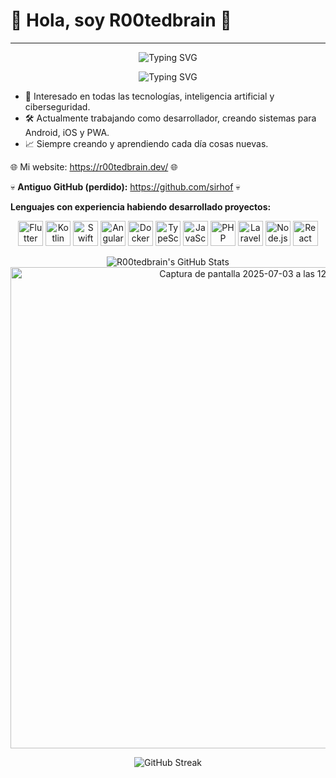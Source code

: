 #                               👋 Hola, soy **R00tedbrain** 👋
---

<p align="center">
  <img
    src="https://readme-typing-svg.herokuapp.com?font=Fira+Code&size=28&pause=1000&color=44F814&center=true&vCenter=true&width=800&height=100&lines=PRIVACIDAD%20Y%20SEGURIDAD%20ANTE%20TODO;DESARROLLO%20SEGURO%2C%20EXITO%20GARANTIZADO"
    alt="Typing SVG"/>
</p>




<p align="center">
  <img
    src="https://readme-typing-svg.herokuapp.com?font=Fira+Code&size=28&pause=1000&color=44F814&center=true&vCenter=true&width=800&height=100&lines=HOLA%20SOY%20R00TEDBRAIN;CREANDO%20TECNOLOGIAS;ASEGURANDO%20TU%20PRIVACIDAD;PROTEGIENDO%20DE%20FUGAS%20DE%20INFORMACION"
    alt="Typing SVG"/>
</p>





 
- 👀 Interesado en todas las tecnologías, inteligencia artificial y ciberseguridad.  
- 🛠️ Actualmente trabajando como desarrollador, creando sistemas para Android, iOS y PWA.  
- 📈 Siempre creando y aprendiendo cada día cosas nuevas.  

🌐 Mi website: https://r00tedbrain.dev/  🌐

💀 **Antiguo GitHub (perdido):** https://github.com/sirhof 💀  

**Lenguajes con experiencia habiendo desarrollado proyectos:**  

<p align="center">
  <!-- Flutter -->
  <img src="https://cdn.jsdelivr.net/gh/devicons/devicon/icons/flutter/flutter-original.svg" width="40" alt="Flutter" />
  <!-- Kotlin -->
  <img src="https://cdn.jsdelivr.net/gh/devicons/devicon/icons/kotlin/kotlin-original.svg" width="40" alt="Kotlin" />
  <!-- Swift -->
  <img src="https://cdn.jsdelivr.net/gh/devicons/devicon/icons/swift/swift-original.svg" width="40" alt="Swift" />
  <!-- Angular -->
  <img src="https://cdn.jsdelivr.net/gh/devicons/devicon/icons/angularjs/angularjs-original.svg" width="40" alt="AngularJS" />
  <!-- Docker -->
  <img src="https://cdn.jsdelivr.net/gh/devicons/devicon/icons/docker/docker-original.svg" width="40" alt="Docker" />
  <!-- TypeScript -->
  <img src="https://cdn.jsdelivr.net/gh/devicons/devicon/icons/typescript/typescript-original.svg" width="40" alt="TypeScript" />
  <!-- JavaScript -->
  <img src="https://cdn.jsdelivr.net/gh/devicons/devicon/icons/javascript/javascript-original.svg" width="40" alt="JavaScript" />
  <!-- PHP -->
  <img src="https://cdn.jsdelivr.net/gh/devicons/devicon/icons/php/php-original.svg" width="40" alt="PHP" />
  <!-- Laravel -->
  <img src="https://cdn.jsdelivr.net/gh/devicons/devicon/icons/laravel/laravel-original.svg" width="40" alt="Laravel" />
  <!-- Node.js -->
  <img src="https://cdn.jsdelivr.net/gh/devicons/devicon/icons/nodejs/nodejs-original.svg" width="40" alt="Node.js" />
  <!-- React -->
  <img src="https://cdn.jsdelivr.net/gh/devicons/devicon/icons/react/react-original.svg" width="40" alt="React" />
</p>

<!---
R00tedbrain/R00tedbrain is a ✨ special ✨ repository because its README.md (this file) appears on your GitHub profile.
You can click the Preview link to take a look at your changes.
--->
<!-- GitHub Readme Stats -->
<p align="center">
  <img src="https://github-readme-stats.vercel.app/api?username=R00tedbrain&show_icons=true&theme=dark" alt="R00tedbrain's GitHub Stats"/>

  <img width="770" alt="Captura de pantalla 2025-07-03 a las 12 02 54" src="https://github.com/user-attachments/assets/dbb8058c-1cec-4fc3-8e40-99113e8a1048" />

</p>

<!-- GitHub Streak Stats -->
<p align="center">
  <img src="https://github-readme-streak-stats.herokuapp.com/?user=R00tedbrain&theme=dark" alt="GitHub Streak"/>
</p>
